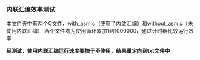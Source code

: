 

### 内联汇编效率测试

本文件夹中有两个C文件，with_asm.c（使用了内敛汇编）和without_asm.c（未使用内联汇编）
两个文件均为使用循环累加1到1000000，通过计时器比较运行效率

 **经测试，使用内联汇编运行速度要快于不使用，结果重定向到txt文件中** 